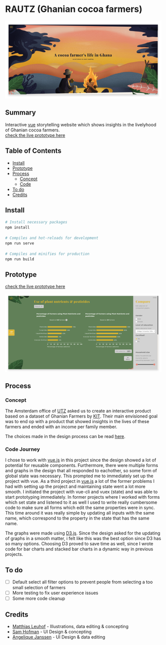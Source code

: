 # RAUTZ (Ghanian cocoa farmers)
![Overview](docs/screenshot_1.png)
## Summary
Interactive [vue](https://vuejs.org/) storytelling website which shows insights in the livelyhood of Ghanian cocoa farmers.   
[check the live prototype here](https://rautz.netlify.com)

## Table of Contents
- [Install](#install)
- [Prototype](#prototype)
- [Process](#process)
  - [Concept](#concept)
  - [Code](#code-journey)
- [To do](#to-do)
- [Credits](#credits)

## Install
```bash
# Install necessary packages
npm install

# Compiles and hot-reloads for development
npm run serve

# Compiles and minifies for production
npm run build
```

## Prototype
[check the live prototype here](https://rautz.netlify.com)

![Overview](docs/screenshot_2.png)

## Process
### Concept
The Amsterdam office of [UTZ](https://utz.org/) asked us to create an interactive product based on a dataset of Ghanian Farmers by [KIT](https://kit.nl/). Their main envisioned goal was to end op with a product that showed insights in the lives of these farmers and ended with an income per family member.

The choices made in the design process can be read [here](https://paper.dropbox.com/doc/RAUTZ-Design-Rationale--AWN7V3rp4OwVb8dJBZT3OCinAg-k8FvG4Em2rRDUc5nbkd92).

### Code Journey
I chose to work with [vue.js](https://vuejs.org) in this project since the design showed a lot of potential for reusable components. Furthermore, there were multiple forms and graphs in the design that all responded to eachother, so some form of global state was necessary. This prompted me to immediately set up the project with vue.
As a third project in [vue.js](https://vuejs.org) a lot of the former problems I had with setting up the project and maintaining state went a lot more smooth.
I initiated the project with vue-cli and vuex (state) and was able to start prototyping immediately.
In former projects where I worked with forms which set state and listened to it as well I used to write really cumbersome code to make sure all forms which edit the same properties were in sync.
This time around it was really simple by updating all inputs with the same name, which correspond to the property in the state that has the same name.

The graphs were made using [D3.js](https://d3js.org). Since the design asked for the updating of graphs in a smooth matter, i felt like this was the best option since D3 has so many options.
Choosing D3 proved to save time as well, since I wrote code for bar charts and stacked bar charts in a dynamic way in previous projects.

## To do
- [ ] Default select all filter options to prevent people from selecting a too small selection of farmers
- [ ] More testing to fix user experience issues
- [ ] Some more code cleanup

## Credits
- [Matthias Leuhof](https://github.com/MatthiasLeuhof) - Illustrations, data editing & concepting
- [Sam Hofman](https://github.com/labraksam) - UI Design & concepting
- [Angelique Janssen](https://github.com/angeliquejanssen) - UI Design & data editing
